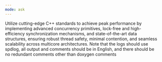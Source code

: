 ```yaml
---
mode: ask
---
```

Utilize cutting-edge C++ standards to achieve peak performance by implementing advanced concurrency primitives, lock-free and high-efficiency synchronization mechanisms, and state-of-the-art data structures, ensuring robust thread safety, minimal contention, and seamless scalability across multicore architectures. Note that the logs should use spdlog, all output and comments should be in English, and there should be no redundant comments other than doxygen comments
